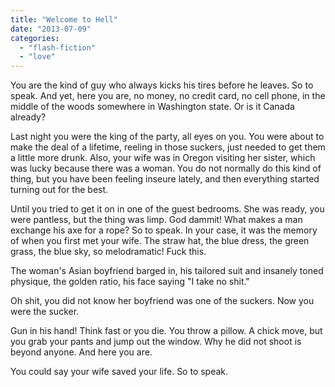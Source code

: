 ```yaml
---
title: "Welcome to Hell"
date: "2013-07-09"
categories: 
  - "flash-fiction"
  - "love"
---
```


You are the kind of guy who always kicks his tires before he leaves. So to speak. And yet, here you are, no money, no credit card, no cell phone, in the middle of the woods somewhere in Washington state. Or is it Canada already?

Last night you were the king of the party, all eyes on you. You were about to make the deal of a lifetime, reeling in those suckers, just needed to get them a little more drunk. Also, your wife was in Oregon visiting her sister, which was lucky because there was a woman. You do not normally do this kind of thing, but you have been feeling inseure lately, and then everything started turning out for the best.

Until you tried to get it on in one of the guest bedrooms. She was ready, you were pantless, but the thing was limp. God dammit! What makes a man exchange his axe for a rope? So to speak. In your case, it was the memory of when you first met your wife. The straw hat, the blue dress, the green grass, the blue sky, so melodramatic! Fuck this.

The woman's Asian boyfriend barged in, his tailored suit and insanely toned physique, the golden ratio, his face saying "I take no shit."

Oh shit, you did not know her boyfriend was one of the suckers. Now you were the sucker.

Gun in his hand! Think fast or you die. You throw a pillow. A chick move, but you grab your pants and jump out the window. Why he did not shoot is beyond anyone. And here you are.

You could say your wife saved your life. So to speak.
